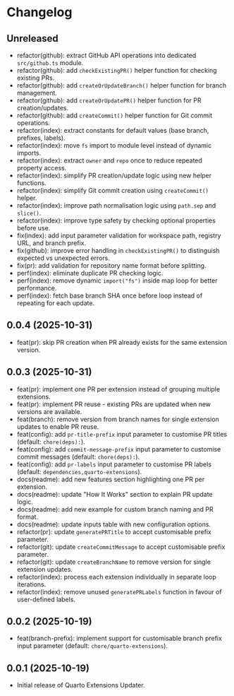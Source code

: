 # Changelog

## Unreleased

- refactor(github): extract GitHub API operations into dedicated `src/github.ts` module.
- refactor(github): add `checkExistingPR()` helper function for checking existing PRs.
- refactor(github): add `createOrUpdateBranch()` helper function for branch management.
- refactor(github): add `createOrUpdatePR()` helper function for PR creation/updates.
- refactor(github): add `createCommit()` helper function for Git commit operations.
- refactor(index): extract constants for default values (base branch, prefixes, labels).
- refactor(index): move `fs` import to module level instead of dynamic imports.
- refactor(index): extract `owner` and `repo` once to reduce repeated property access.
- refactor(index): simplify PR creation/update logic using new helper functions.
- refactor(index): simplify Git commit creation using `createCommit()` helper.
- refactor(index): improve path normalisation logic using `path.sep` and `slice()`.
- refactor(index): improve type safety by checking optional properties before use.
- fix(index): add input parameter validation for workspace path, registry URL, and branch prefix.
- fix(github): improve error handling in `checkExistingPR()` to distinguish expected vs unexpected errors.
- fix(pr): add validation for repository name format before splitting.
- perf(index): eliminate duplicate PR checking logic.
- perf(index): remove dynamic `import("fs")` inside map loop for better performance.
- perf(index): fetch base branch SHA once before loop instead of repeating for each update.

## 0.0.4 (2025-10-31)

- feat(pr): skip PR creation when PR already exists for the same extension version.

## 0.0.3 (2025-10-31)

- feat(pr): implement one PR per extension instead of grouping multiple extensions.
- feat(pr): implement PR reuse - existing PRs are updated when new versions are available.
- feat(branch): remove version from branch names for single extension updates to enable PR reuse.
- feat(config): add `pr-title-prefix` input parameter to customise PR titles (default: `chore(deps):`).
- feat(config): add `commit-message-prefix` input parameter to customise commit messages (default: `chore(deps):`).
- feat(config): add `pr-labels` input parameter to customise PR labels (default: `dependencies,quarto-extensions`).
- docs(readme): add new features section highlighting one PR per extension.
- docs(readme): update "How It Works" section to explain PR update logic.
- docs(readme): add new example for custom branch naming and PR format.
- docs(readme): update inputs table with new configuration options.
- refactor(pr): update `generatePRTitle` to accept customisable prefix parameter.
- refactor(git): update `createCommitMessage` to accept customisable prefix parameter.
- refactor(git): update `createBranchName` to remove version for single extension updates.
- refactor(index): process each extension individually in separate loop iterations.
- refactor(index): remove unused `generatePRLabels` function in favour of user-defined labels.

## 0.0.2 (2025-10-19)

- feat(branch-prefix): implement support for customisable branch prefix input parameter (default: `chore/quarto-extensions`).

## 0.0.1 (2025-10-19)

- Initial release of Quarto Extensions Updater.
